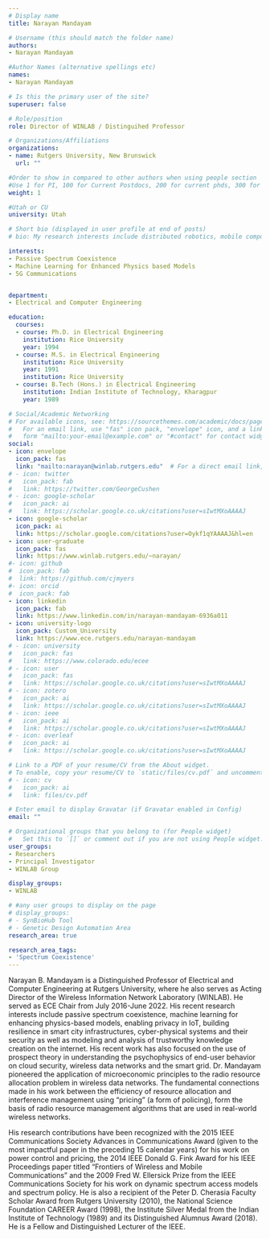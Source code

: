 ```yaml
---
# Display name
title: Narayan Mandayam

# Username (this should match the folder name)
authors:
- Narayan Mandayam

#Author Names (alternative spellings etc)
names:
- Narayan Mandayam

# Is this the primary user of the site?
superuser: false

# Role/position
role: Director of WINLAB / Distinguihed Professor

# Organizations/Affiliations
organizations:
- name: Rutgers University, New Brunswick
  url: ""

#Order to show in compared to other authors when using people section
#Use 1 for PI, 100 for Current Postdocs, 200 for current phds, 300 for current masters, 400 for current undergrads, 800 for alum postdocs, 810 for alum phds, 820 for alum masters, and 830 for alum undergrads, 900 for tools, 1000 for projects, 900 for tools, 1000 for projects
weight: 1

#Utah or CU
university: Utah

# Short bio (displayed in user profile at end of posts)
# bio: My research interests include distributed robotics, mobile computing and programmable matter.

interests:
- Passive Spectrum Coexistence
- Machine Learning for Enhanced Physics based Models 
- 5G Communications


department:
- Electrical and Computer Engineering

education:
  courses:
  - course: Ph.D. in Electrical Engineering
    institution: Rice University
    year: 1994
  - course: M.S. in Electrical Engineering
    institution: Rice University
    year: 1991
    institution: Rice University
  - course: B.Tech (Hons.) in Electrical Engineering
    institution: Indian Institute of Technology, Kharagpur
    year: 1989

# Social/Academic Networking
# For available icons, see: https://sourcethemes.com/academic/docs/page-builder/#icons
#   For an email link, use "fas" icon pack, "envelope" icon, and a link in the
#   form "mailto:your-email@example.com" or "#contact" for contact widget.
social:
- icon: envelope
  icon_pack: fas
  link: "mailto:narayan@winlab.rutgers.edu"  # For a direct email link, use "mailto:test@example.org".
# - icon: twitter
#   icon_pack: fab
#   link: https://twitter.com/GeorgeCushen
# - icon: google-scholar
#   icon_pack: ai
#   link: https://scholar.google.co.uk/citations?user=sIwtMXoAAAAJ
- icon: google-scholar
  icon_pack: ai
  link: https://scholar.google.com/citations?user=Oykf1qYAAAAJ&hl=en 
- icon: user-graduate
  icon_pack: fas
  link: https://www.winlab.rutgers.edu/~narayan/
#- icon: github
#  icon_pack: fab
#  link: https://github.com/cjmyers
#- icon: orcid
#  icon_pack: fab
- icon: linkedin
  icon_pack: fab
  link: https://www.linkedin.com/in/narayan-mandayam-6936a011 
- icon: university-logo
  icon_pack: Custom_University
  link: https://www.ece.rutgers.edu/narayan-mandayam
# - icon: university
#   icon_pack: fas
#   link: https://www.colorado.edu/ecee
# - icon: user
#   icon_pack: fas
#   link: https://scholar.google.co.uk/citations?user=sIwtMXoAAAAJ
# - icon: zotero
#   icon_pack: ai
#   link: https://scholar.google.co.uk/citations?user=sIwtMXoAAAAJ
# - icon: ieee
#   icon_pack: ai
#   link: https://scholar.google.co.uk/citations?user=sIwtMXoAAAAJ
# - icon: overleaf
#   icon_pack: ai
#   link: https://scholar.google.co.uk/citations?user=sIwtMXoAAAAJ

# Link to a PDF of your resume/CV from the About widget.
# To enable, copy your resume/CV to `static/files/cv.pdf` and uncomment the lines below.
# - icon: cv
#   icon_pack: ai
#   link: files/cv.pdf

# Enter email to display Gravatar (if Gravatar enabled in Config)
email: ""

# Organizational groups that you belong to (for People widget)
#   Set this to `[]` or comment out if you are not using People widget.
user_groups:
- Researchers
- Principal Investigator
- WINLAB Group

display_groups:
- WINLAB

# #any user groups to display on the page
# display_groups:
# - SynBioHub Tool
# - Genetic Design Automation Area
research_area: true

research_area_tags:
- 'Spectrum Coexistence'
---
```


Narayan B. Mandayam is a Distinguished Professor of Electrical and Computer Engineering at Rutgers University, where he also serves as Acting Director of the Wireless Information Network Laboratory (WINLAB). He served as ECE Chair from July 2016-June 2022. His recent research interests include passive spectrum coexistence, machine learning for enhancing physics-based models, enabling privacy in IoT, building resilience in smart city infrastructures, cyber-physical systems and their security as well as modeling and analysis of trustworthy knowledge creation on the internet. His recent work has also focused on the use of prospect theory in understanding the psychophysics of end-user behavior on cloud security, wireless data networks and the smart grid. Dr. Mandayam pioneered the application of microeconomic principles to the radio resource allocation problem in wireless data networks. The fundamental connections made in his work between the efficiency of resource allocation and interference management using “pricing” (a form of policing), form the basis of radio resource management algorithms that are used in real-world wireless networks.

His research contributions have been recognized with the 2015 IEEE Communications Society Advances in Communications Award (given to the most impactful paper in the preceding 15 calendar years) for his work on power control and pricing, the 2014 IEEE Donald G. Fink Award for his IEEE Proceedings paper titled “Frontiers of Wireless and Mobile Communications” and the 2009 Fred W. Ellersick Prize from the IEEE Communications Society for his work on dynamic spectrum access models and spectrum policy. He is also a recipient of the Peter D. Cherasia Faculty Scholar Award from Rutgers University (2010), the National Science Foundation CAREER Award (1998), the Institute Silver Medal from the Indian Institute of Technology (1989) and its Distinguished Alumnus Award (2018). He is a Fellow and Distinguished Lecturer of the IEEE.